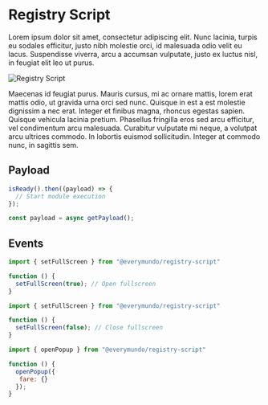 ---
---

# Registry Script

Lorem ipsum dolor sit amet, consectetur adipiscing elit. Nunc lacinia, turpis eu sodales efficitur, justo nibh molestie orci, id malesuada odio velit eu lacus. Suspendisse viverra, arcu a accumsan vulputate, justo ex luctus nisl, in feugiat elit leo ut purus. 

![Registry Script](@/assets/images/learning/hero-registry-script.png)

Maecenas id feugiat purus. Mauris cursus, mi ac ornare mattis, lorem erat mattis odio, ut gravida urna orci sed nunc. Quisque in est a est molestie dignissim a nec erat. Integer et finibus magna, rhoncus egestas sapien. Quisque vehicula lacinia pretium. Phasellus fringilla eros sed arcu efficitur, vel condimentum arcu malesuada. Curabitur vulputate mi neque, a volutpat arcu ultrices commodo. In lobortis euismod sollicitudin. Integer at commodo nunc, in sagittis sem.

## Payload

```js
isReady().then((payload) => {
  // Start module execution
});
```

```js
const payload = async getPayload();
```

## Events

```js
import { setFullScreen } from "@everymundo/registry-script"

function () {
  setFullScreen(true); // Open fullscreen
}
```

```js
import { setFullScreen } from "@everymundo/registry-script"

function () {
  setFullScreen(false); // Close fullscreen
}
```

```js
import { openPopup } from "@everymundo/registry-script"

function () {
  openPopup({
   fare: {}
  });
}
```
